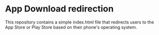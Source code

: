 # App Download redirection
This repository contains a simple index.html file that redirects users to the App Store or Play Store based on their phone's operating system.